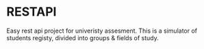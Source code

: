 # RESTAPI
Easy rest api project for univeristy assesment.
This is a simulator of students registy, divided into groups & fields of study.
